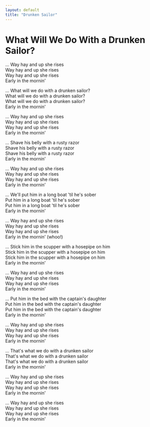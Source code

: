 ```yaml
---
layout: default
title: "Drunken Sailor"
---
```


# What Will We Do With a Drunken Sailor?

… Way hay and up she rises  
Way hay and up she rises  
Way hay and up she rises  
Early in the mornin'  

… What will we do with a drunken sailor?  
What will we do with a drunken sailor?  
What will we do with a drunken sailor?  
Early in the mornin'  

… Way hay and up she rises  
Way hay and up she rises  
Way hay and up she rises  
Early in the mornin'  

… Shave his belly with a rusty razor  
Shave his belly with a rusty razor  
Shave his belly with a rusty razor  
Early in the mornin'  

… Way hay and up she rises  
Way hay and up she rises  
Way hay and up she rises  
Early in the mornin'  

… We'll put him in a long boat 'til he's sober  
Put him in a long boat 'til he's sober  
Put him in a long boat 'til he's sober  
Early in the mornin'  

… Way hay and up she rises  
Way hay and up she rises  
Way hay and up she rises  
Early in the mornin' (whoo!)  

… Stick him in the scupper with a hosepipe on him  
Stick him in the scupper with a hosepipe on him  
Stick him in the scupper with a hosepipe on him  
Early in the mornin'  

… Way hay and up she rises  
Way hay and up she rises  
Way hay and up she rises  
Early in the mornin'  

… Put him in the bed with the captain's daughter  
Put him in the bed with the captain's daughter  
Put him in the bed with the captain's daughter  
Early in the mornin'  

… Way hay and up she rises  
Way hay and up she rises  
Way hay and up she rises  
Early in the mornin'  

… That's what we do with a drunken sailor  
That's what we do with a drunken sailor  
That's what we do with a drunken sailor  
Early in the mornin'  

… Way hay and up she rises  
Way hay and up she rises  
Way hay and up she rises  
Early in the mornin'  

… Way hay and up she rises  
Way hay and up she rises  
Way hay and up she rises  
Early in the mornin'  
